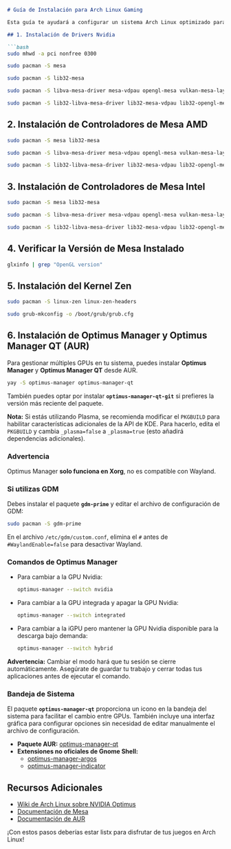 ```markdown
# Guía de Instalación para Arch Linux Gaming

Esta guía te ayudará a configurar un sistema Arch Linux optimizado para juegos. Incluye la instalación de drivers, herramientas de gestión de GPU, y otros componentes necesarios para una experiencia de juego fluida.

## 1. Instalación de Drivers Nvidia

```bash
sudo mhwd -a pci nonfree 0300
```

```bash
sudo pacman -S mesa
```

```bash
sudo pacman -S lib32-mesa
```

```bash
sudo pacman -S libva-mesa-driver mesa-vdpau opengl-mesa vulkan-mesa-layers mesa-demos vulkan-tools
```

```bash
sudo pacman -S lib32-libva-mesa-driver lib32-mesa-vdpau lib32-opengl-mesa lib32-vulkan-mesa-layers lib32-mesa-demos
```

## 2. Instalación de Controladores de Mesa AMD

```bash
sudo pacman -S mesa lib32-mesa
```

```bash
sudo pacman -S libva-mesa-driver mesa-vdpau opengl-mesa vulkan-mesa-layers mesa-demos vulkan-tools vulkan-radeon
```

```bash
sudo pacman -S lib32-libva-mesa-driver lib32-mesa-vdpau lib32-opengl-mesa lib32-vulkan-mesa-layers lib32-mesa-demos lib32-vulkan-radeon
```

## 3. Instalación de Controladores de Mesa Intel

```bash
sudo pacman -S mesa lib32-mesa
```

```bash
sudo pacman -S libva-mesa-driver mesa-vdpau opengl-mesa vulkan-mesa-layers mesa-demos vulkan-tools vulkan-intel
```

```bash
sudo pacman -S lib32-libva-mesa-driver lib32-mesa-vdpau lib32-opengl-mesa lib32-vulkan-mesa-layers lib32-mesa-demos
```

## 4. Verificar la Versión de Mesa Instalado

```bash
glxinfo | grep "OpenGL version"
```

## 5. Instalación del Kernel Zen

```bash
sudo pacman -S linux-zen linux-zen-headers
```

```bash
sudo grub-mkconfig -o /boot/grub/grub.cfg
```

## 6. Instalación de Optimus Manager y Optimus Manager QT (AUR)

Para gestionar múltiples GPUs en tu sistema, puedes instalar **Optimus Manager** y **Optimus Manager QT** desde AUR.

```bash
yay -S optimus-manager optimus-manager-qt
```

También puedes optar por instalar **`optimus-manager-qt-git`** si prefieres la versión más reciente del paquete.

**Nota:** Si estás utilizando Plasma, se recomienda modificar el `PKGBUILD` para habilitar características adicionales de la API de KDE. Para hacerlo, edita el `PKGBUILD` y cambia `_plasma=false` a `_plasma=true` (esto añadirá dependencias adicionales).

### Advertencia

Optimus Manager **solo funciona en Xorg**, no es compatible con Wayland.

### Si utilizas GDM

Debes instalar el paquete **`gdm-prime`** y editar el archivo de configuración de GDM:

```bash
sudo pacman -S gdm-prime
```

En el archivo `/etc/gdm/custom.conf`, elimina el `#` antes de `#WaylandEnable=false` para desactivar Wayland.

### Comandos de Optimus Manager

- Para cambiar a la GPU Nvidia:

  ```bash
  optimus-manager --switch nvidia
  ```

- Para cambiar a la GPU integrada y apagar la GPU Nvidia:

  ```bash
  optimus-manager --switch integrated
  ```

- Para cambiar a la iGPU pero mantener la GPU Nvidia disponible para la descarga bajo demanda:

  ```bash
  optimus-manager --switch hybrid
  ```

**Advertencia:** Cambiar el modo hará que tu sesión se cierre automáticamente. Asegúrate de guardar tu trabajo y cerrar todas tus aplicaciones antes de ejecutar el comando.

### Bandeja de Sistema

El paquete **`optimus-manager-qt`** proporciona un icono en la bandeja del sistema para facilitar el cambio entre GPUs. También incluye una interfaz gráfica para configurar opciones sin necesidad de editar manualmente el archivo de configuración.

- **Paquete AUR:** [optimus-manager-qt](https://aur.archlinux.org/packages/optimus-manager-qt)
- **Extensiones no oficiales de Gnome Shell:**
  - [optimus-manager-argos](https://github.com/inzar98/optimus-manager-argos)
  - [optimus-manager-indicator](https://github.com/andr3slelouch/optimus-manager-indicator)

## Recursos Adicionales

- [Wiki de Arch Linux sobre NVIDIA Optimus](https://wiki.archlinux.org/title/NVIDIA_Optimus_(Espa%C3%B1ol))
- [Documentación de Mesa](https://www.mesa3d.org/)
- [Documentación de AUR](https://wiki.archlinux.org/title/Arch_User_Repository_(Espa%C3%B1ol))

¡Con estos pasos deberías estar listx para disfrutar de tus juegos en Arch Linux!
```

